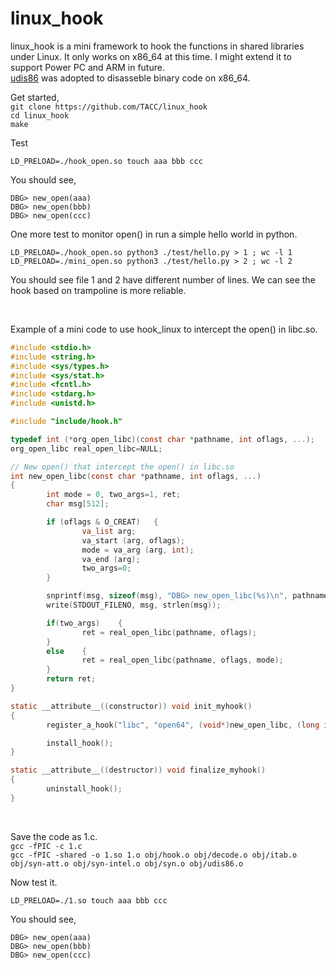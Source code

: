 # linux_hook
linux_hook is a mini framework to hook the functions in shared libraries under Linux.
It only works on x86_64 at this time. I might extend it to support Power PC and
ARM in future. 
<br>
[udis86](https://github.com/vmt/udis86) was adopted to disasseble binary code on x86_64. 

Get started,<br> 
`git clone https://github.com/TACC/linux_hook` <br>
`cd linux_hook` <br>
`make` <br>

Test

`LD_PRELOAD=./hook_open.so touch aaa bbb ccc` <br>

You should see, 

`DBG> new_open(aaa)` <br>
`DBG> new_open(bbb)` <br>
`DBG> new_open(ccc)` <br>

One more test to monitor open() in run a simple hello world in python. 

`LD_PRELOAD=./hook_open.so python3 ./test/hello.py > 1 ; wc -l 1` <br>
`LD_PRELOAD=./mini_open.so python3 ./test/hello.py > 2 ; wc -l 2` <br>

You should see file 1 and 2 have different number of lines. We can see the hook 
based on trampoline is more reliable. 

<br>

Example of a mini code to use hook_linux to intercept the open() in libc.so. 

``` C
#include <stdio.h>
#include <string.h>
#include <sys/types.h>
#include <sys/stat.h>
#include <fcntl.h>
#include <stdarg.h>
#include <unistd.h>

#include "include/hook.h"

typedef int (*org_open_libc)(const char *pathname, int oflags, ...);
org_open_libc real_open_libc=NULL;

// New open() that intercept the open() in libc.so
int new_open_libc(const char *pathname, int oflags, ...)
{
        int mode = 0, two_args=1, ret;
        char msg[512];

        if (oflags & O_CREAT)   {
                va_list arg;
                va_start (arg, oflags);
                mode = va_arg (arg, int);
                va_end (arg);
                two_args=0;
        }

        snprintf(msg, sizeof(msg), "DBG> new_open_libc(%s)\n", pathname);
        write(STDOUT_FILENO, msg, strlen(msg));

        if(two_args)    {
                ret = real_open_libc(pathname, oflags);
        }
        else    {
                ret = real_open_libc(pathname, oflags, mode);
        }
        return ret;
}

static __attribute__((constructor)) void init_myhook()
{
        register_a_hook("libc", "open64", (void*)new_open_libc, (long int *)(&real_open_libc));

        install_hook();
}

static __attribute__((destructor)) void finalize_myhook()
{
        uninstall_hook();
}
```

<br>

Save the code as 1.c. <br>
`gcc -fPIC -c 1.c` <br>
`gcc -fPIC -shared -o 1.so 1.o obj/hook.o obj/decode.o obj/itab.o obj/syn-att.o obj/syn-intel.o obj/syn.o obj/udis86.o` <br>

Now test it. 

`LD_PRELOAD=./1.so touch aaa bbb ccc` <br>

You should see,

`DBG> new_open(aaa)` <br>
`DBG> new_open(bbb)` <br>
`DBG> new_open(ccc)` <br>


